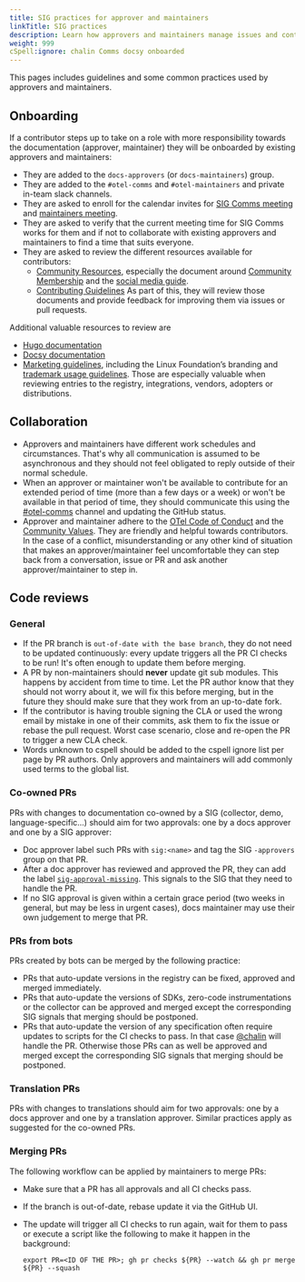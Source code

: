 ```yaml
---
title: SIG practices for approver and maintainers
linkTitle: SIG practices
description: Learn how approvers and maintainers manage issues and contributions.
weight: 999
cSpell:ignore: chalin Comms docsy onboarded
---
```


This pages includes guidelines and some common practices used by approvers and
maintainers.

## Onboarding

If a contributor steps up to take on a role with more responsibility towards the
documentation (approver, maintainer) they will be onboarded by existing
approvers and maintainers:

- They are added to the `docs-approvers` (or `docs-maintainers`) group.
- They are added to the `#otel-comms` and `#otel-maintainers` and private
  in-team slack channels.
- They are asked to enroll for the calendar invites for
  [SIG Comms meeting](https://groups.google.com/a/opentelemetry.io/g/calendar-comms)
  and
  [maintainers meeting](https://groups.google.com/a/opentelemetry.io/g/calendar-maintainer-meeting).
- They are asked to verify that the current meeting time for SIG Comms works for
  them and if not to collaborate with existing approvers and maintainers to find
  a time that suits everyone.
- They are asked to review the different resources available for contributors:
  - [Community Resources](https://github.com/open-telemetry/community/),
    especially the document around
    [Community Membership](https://github.com/open-telemetry/community/blob/main/community-membership.md)
    and the
    [social media guide](https://github.com/open-telemetry/community/blob/main/social-media-guide.md).
  - [Contributing Guidelines](/docs/contributing) As part of this, they will
    review those documents and provide feedback for improving them via issues or
    pull requests.

Additional valuable resources to review are

- [Hugo documentation](https://gohugo.io/documentation/)
- [Docsy documentation](https://www.docsy.dev/docs/)
- [Marketing guidelines](/community/marketing-guidelines/), including the Linux
  Foundation’s branding and
  [trademark usage guidelines](https://www.linuxfoundation.org/legal/trademark-usage).
  Those are especially valuable when reviewing entries to the registry,
  integrations, vendors, adopters or distributions.

## Collaboration

- Approvers and maintainers have different work schedules and circumstances.
  That's why all communication is assumed to be asynchronous and they should not
  feel obligated to reply outside of their normal schedule.
- When an approver or maintainer won't be available to contribute for an
  extended period of time (more than a few days or a week) or won't be available
  in that period of time, they should communicate this using the
  [#otel-comms](https://cloud-native.slack.com/archives/C02UN96HZH6) channel and
  updating the GitHub status.
- Approver and maintainer adhere to the
  [OTel Code of Conduct](https://github.com/open-telemetry/community/?tab=coc-ov-file#opentelemetry-community-code-of-conduct)
  and the [Community Values](/community/mission/#community-values). They are
  friendly and helpful towards contributors. In the case of a conflict,
  misunderstanding or any other kind of situation that makes an
  approver/maintainer feel uncomfortable they can step back from a conversation,
  issue or PR and ask another approver/maintainer to step in.

## Code reviews

### General

- If the PR branch is `out-of-date with the base branch`, they do not need to be
  updated continuously: every update triggers all the PR CI checks to be run!
  It's often enough to update them before merging.
- A PR by non-maintainers should **never** update git sub modules. This happens
  by accident from time to time. Let the PR author know that they should not
  worry about it, we will fix this before merging, but in the future they should
  make sure that they work from an up-to-date fork.
- If the contributor is having trouble signing the CLA or used the wrong email
  by mistake in one of their commits, ask them to fix the issue or rebase the
  pull request. Worst case scenario, close and re-open the PR to trigger a new
  CLA check.
- Words unknown to cspell should be added to the cspell ignore list per page by
  PR authors. Only approvers and maintainers will add commonly used terms to the
  global list.

### Co-owned PRs

PRs with changes to documentation co-owned by a SIG (collector, demo,
language-specific...) should aim for two approvals: one by a docs approver and
one by a SIG approver:

- Doc approver label such PRs with `sig:<name>` and tag the SIG `-approvers`
  group on that PR.
- After a doc approver has reviewed and approved the PR, they can add the label
  [`sig-approval-missing`](https://github.com/open-telemetry/opentelemetry.io/labels/sig-approval-missing).
  This signals to the SIG that they need to handle the PR.
- If no SIG approval is given within a certain grace period (two weeks in
  general, but may be less in urgent cases), docs maintainer may use their own
  judgement to merge that PR.

### PRs from bots

PRs created by bots can be merged by the following practice:

- PRs that auto-update versions in the registry can be fixed, approved and
  merged immediately.
- PRs that auto-update the versions of SDKs, zero-code instrumentations or the
  collector can be approved and merged except the corresponding SIG signals that
  merging should be postponed.
- PRs that auto-update the version of any specification often require updates to
  scripts for the CI checks to pass. In that case
  [@chalin](https://github.com/chalin/) will handle the PR. Otherwise those PRs
  can as well be approved and merged except the corresponding SIG signals that
  merging should be postponed.

### Translation PRs

PRs with changes to translations should aim for two approvals: one by a docs
approver and one by a translation approver. Similar practices apply as suggested
for the co-owned PRs.

### Merging PRs

The following workflow can be applied by maintainers to merge PRs:

- Make sure that a PR has all approvals and all CI checks pass.
- If the branch is out-of-date, rebase update it via the GitHub UI.
- The update will trigger all CI checks to run again, wait for them to pass or
  execute a script like the following to make it happen in the background:

  ```shell
  export PR=<ID OF THE PR>; gh pr checks ${PR} --watch && gh pr merge ${PR} --squash
  ```
